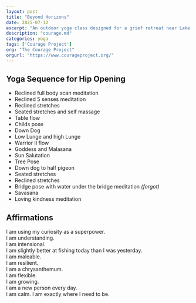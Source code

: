 ```yaml
---
layout: post
title: "Beyond Horizons"
date: 2025-07-12
excerpt: "An outdoor yoga class designed for a grief retreat near Lake Stampede." 
description: "courage.md"
categories: yoga
tags: ['Courage Project']
org: "The Courage Project"
orgurl: "https://www.courageproject.org/"
---
```


## Yoga Sequence for Hip Opening

- Reclined full body scan meditation
- Reclined 5 senses meditation  
- Reclined stretches
- Seated stretches and self massage
- Table flow
- Childs pose
- Down Dog
- Low Lunge and high Lunge
- Warrior II flow
- Goddess and Malasana
- Sun Salutation
- Tree Pose 
- Down dog to half pigeon
- Seated stretches
- Reclined stretches
- Bridge pose with water under the bridge meditation _(forgot)_
- Savasana
- Loving kindness meditation

## Affirmations

I am using my curiosity as a superpower.   
I am understanding.   
I am intensional.    
I am slightly better at fishing today than I was yesterday.     
I am maleable.    
I am resilient.     
I am a chrysanthemum.    
I am flexible.     
I am growing.     
I am a new person every day.      
I am calm. 
I am exactly where I need to be.    

